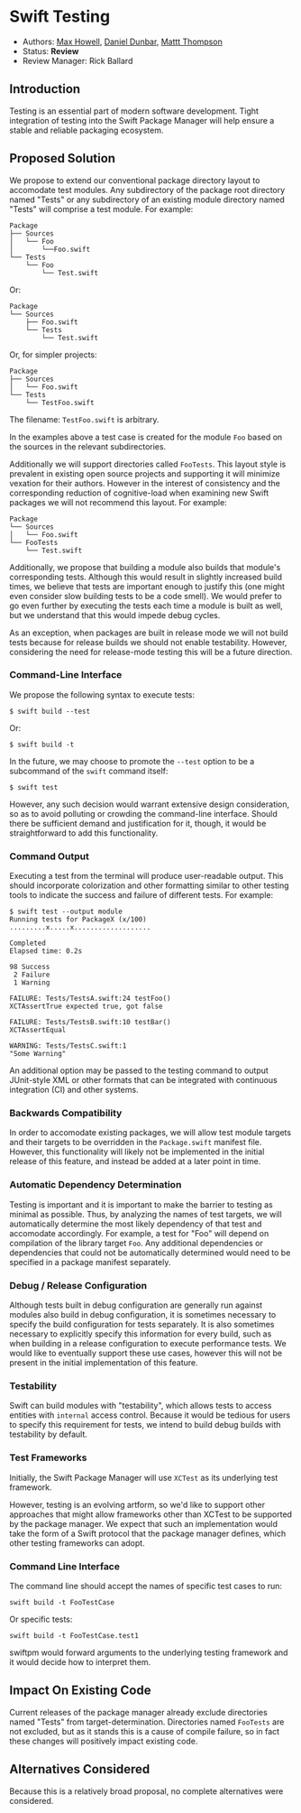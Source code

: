 # Swift Testing

* Authors:
  [Max Howell](https://github.com/mxcl),
  [Daniel Dunbar](https://github.com/ddunbar),
  [Mattt Thompson](https://github.com/mattt)
* Status: **Review**
* Review Manager: Rick Ballard

## Introduction

Testing is an essential part of modern software development.
Tight integration of testing into the Swift Package Manager
will help ensure a stable and reliable packaging ecosystem.

## Proposed Solution

We propose to extend our conventional package directory layout
to accomodate test modules.
Any subdirectory of the package root directory named "Tests"
or any subdirectory of an existing module directory named "Tests"
will comprise a test module.
For example:

    Package
    ├── Sources
    │   └── Foo
    │       └──Foo.swift
    └── Tests
        └── Foo
            └── Test.swift

Or:

    Package
    └── Sources
        ├── Foo.swift
        └── Tests
            └── Test.swift

Or, for simpler projects:

    Package
    ├── Sources
    │   └── Foo.swift
    └── Tests
        └── TestFoo.swift
        
The filename: `TestFoo.swift` is arbitrary.

In the examples above
a test case is created for the module `Foo`
based on the sources in the relevant subdirectories.

Additionally we will support directories called `FooTests`.
This layout style is prevalent in existing open source projects
and supporting it will minimize vexation for their authors.
However in the interest of consistency and the corresponding 
reduction of cognitive-load when examining new Swift packages
we will not recommend this layout. For example:

    Package
    └── Sources
    │   └── Foo.swift
    └── FooTests
        └── Test.swift

Additionally, we propose that building a module
also builds that module's corresponding tests.
Although this would result in slightly increased build times,
we believe that tests are important enough to justify this
(one might even consider slow building tests to be a code smell).
We would prefer to go even further by executing the tests
each time a module is built as well,
but we understand that this would impede debug cycles.

As an exception, when packages are built in release mode we will
not build tests because for release builds we should not enable
testability. However, considering the need for release-mode testing
this will be a future direction.

### Command-Line Interface

We propose the following syntax to execute tests:

    $ swift build --test

Or:

    $ swift build -t

In the future, we may choose to promote the `--test` option
to be a subcommand of the `swift` command itself:

    $ swift test

However, any such decision would warrant extensive design consideration,
so as to avoid polluting or crowding the command-line interface.
Should there be sufficient demand and justification for it, though,
it would be straightforward to add this functionality.

### Command Output

Executing a test from the terminal will produce user-readable output.
This should incorporate colorization and other formatting
similar to other testing tools
to indicate the success and failure of different tests.
For example:

    $ swift test --output module
    Running tests for PackageX (x/100)
    .........x.....x...................

    Completed
    Elapsed time: 0.2s

    98 Success
     2 Failure
     1 Warning

    FAILURE: Tests/TestsA.swift:24 testFoo()
    XCTAssertTrue expected true, got false

    FAILURE: Tests/TestsB.swift:10 testBar()
    XCTAssertEqual

    WARNING: Tests/TestsC.swift:1
    "Some Warning"

An additional option may be passed to the testing command
to output JUnit-style XML or other formats that can be integrated
with continuous integration (CI) and other systems.

### Backwards Compatibility

In order to accomodate existing packages,
we will allow test module targets and their targets
to be overridden in the `Package.swift` manifest file.
However, this functionality will likely not be implemented
in the initial release of this feature,
and instead be added at a later point in time.

### Automatic Dependency Determination

Testing is important and it is important to make the barrier to testing
as minimal as possible. Thus, by analyzing the names of test targets,
we will automatically determine the most likely dependency of that test
and accomodate accordingly.
For example,
a test for "Foo" will depend on compilation of the library target `Foo`.
Any additional dependencies or dependencies that could not be automatically determined
would need to be specified in a package manifest separately.

### Debug / Release Configuration

Although tests built in debug configuration
are generally run against modules also build in debug configuration,
it is sometimes necessary to specify the build configuration for tests separately.
It is also sometimes necessary to explicitly specify this information for every build,
such as when building in a release configuration to execute performance tests.
We would like to eventually support these use cases,
however this will not be present in the initial implementation of this feature.

### Testability

Swift can build modules with "testability",
which allows tests to access entities with `internal` access control.
Because it would be tedious for users to specify this requirement for tests,
we intend to build debug builds with testability by default.

### Test Frameworks

Initially,
the Swift Package Manager will use `XCTest` as its underlying test framework.

However, testing is an evolving artform,
so we'd like to support other approaches
that might allow frameworks other than XCTest
to be supported by the package manager.
We expect that such an implementation would take the form of
a Swift protocol that the package manager defines,
which other testing frameworks can adopt.


### Command Line Interface

The command line should accept the names of specific test cases to run:

    swift build -t FooTestCase

Or specific tests:

    swift build -t FooTestCase.test1

swiftpm would forward arguments to the underlying testing framework and it
would decide how to interpret them.


## Impact On Existing Code

Current releases of the package manager already exclude directories named
"Tests" from target-determination. Directories named `FooTests` are not
excluded, but as it stands this is a cause of compile failure, so in fact
these changes will positively impact existing code.

## Alternatives Considered

Because this is a relatively broad proposal,
no complete alternatives were considered.
